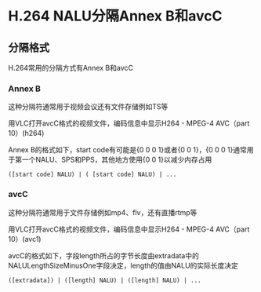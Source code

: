 # H.264 NALU分隔Annex B和avcC

## 分隔格式

H.264常用的分隔方式有Annex B和avcC

### Annex B

这种分隔符通常用于视频会议还有文件存储例如TS等

用VLC打开avcC格式的视频文件，编码信息中显示H264 - MPEG-4 AVC（part 10）(h264)

Annex B的格式如下，start code有可能是{0 0 0 1}或者{0 0 1}，{0 0 0 1}通常用于第一个NALU、SPS和PPS，其他地方使用{0 0 1}以减少内存占用
```
([start code] NALU) | ( [start code] NALU) | ...
```

### avcC

这种分隔符通常用于文件存储例如mp4、flv，还有直播rtmp等

用VLC打开avcC格式的视频文件，编码信息中显示H264 - MPEG-4 AVC（part 10）(avc1)

avcC的格式如下，字段length所占的字节长度由extradata中的NALULengthSizeMinusOne字段决定，length的值由NALU的实际长度决定

```
([extradata]) | ([length] NALU) | ([length] NALU) | ...
```
